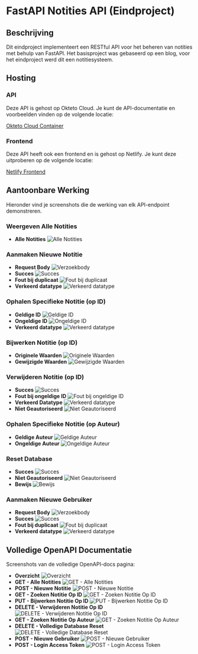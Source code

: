 # FastAPI Notities API (Eindproject)

## Beschrijving

Dit eindproject implementeert een RESTful API voor het beheren van notities met behulp van FastAPI. Het basisproject was gebaseerd op een blog, voor het eindproject werd dit een notitiesysteem.

## Hosting

### API

Deze API is gehost op Okteto Cloud. Je kunt de API-documentatie en voorbeelden vinden op de volgende locatie:

[Okteto Cloud Container](https://notes-api-renzodotexe.cloud.okteto.net/docs#/)

### Frontend

Deze API heeft ook een frontend en is gehost op Netlify. Je kunt deze uitproberen op de volgende locatie:

[Netlify Frontend](https://notes-api-renzodotexe.netlify.app)

## Aantoonbare Werking

Hieronder vind je screenshots die de werking van elk API-endpoint demonstreren.

### Weergeven Alle Notities

- **Alle Notities**
  ![Alle Notities](screenshots/get-all-notes-1.png)

### Aanmaken Nieuwe Notitie

- **Request Body**
  ![Verzoekbody](screenshots/create-note-1.png)
- **Succes**
  ![Succes](screenshots/create-note-2.png)
- **Fout bij duplicaat**
  ![Fout bij duplicaat](screenshots/create-note-3.png)
- **Verkeerd datatype**
  ![Verkeerd datatype](screenshots/create-note-4.png)

### Ophalen Specifieke Notitie (op ID)

- **Geldige ID**
  ![Geldige ID](screenshots/get-note-by-id-1.png)
- **Ongeldige ID**
  ![Ongeldige ID](screenshots/get-note-by-id-2.png)
- **Verkeerd datatype**
  ![Verkeerd datatype](screenshots/get-note-by-id-3.png)

### Bijwerken Notitie (op ID)

- **Originele Waarden**
  ![Originele Waarden](screenshots/update-note-by-id-1.png)
- **Gewijzigde Waarden**
  ![Gewijzigde Waarden](screenshots/update-note-by-id-2.png)

### Verwijderen Notitie (op ID)

- **Succes**
  ![Succes](screenshots/delete-note-1.png)
- **Fout bij ongeldige ID**
  ![Fout bij ongeldige ID](screenshots/delete-note-2.png)
- **Verkeerd Datatype**
  ![Verkeerd datatype](screenshots/delete-note-3.png)
- **Niet Geautoriseerd**
  ![Niet Geautoriseerd](screenshots/delete-note-4.png)

### Ophalen Specifieke Notitie (op Auteur)

- **Geldige Auteur**
  ![Geldige Auteur](screenshots/get-note-by-author-1.png)
- **Ongeldige Auteur**
  ![Ongeldige Auteur](screenshots/get-note-by-author-2.png)

### Reset Database

- **Succes**
  ![Succes](screenshots/reset-database-1.png)
- **Niet Geautoriseerd**
  ![Niet Geautoriseerd](screenshots/reset-database-2.png)
- **Bewijs**
  ![Bewijs](screenshots/reset-database-3.png)

### Aanmaken Nieuwe Gebruiker

- **Request Body**
  ![Verzoekbody](screenshots/create-user-1.png)
- **Succes**
  ![Succes](screenshots/create-user-2.png)
- **Fout bij duplicaat**
  ![Fout bij duplicaat](screenshots/create-user-3.png)
- **Verkeerd datatype**
  ![Verkeerd datatype](screenshots/create-user-4.png)

## Volledige OpenAPI Documentatie

Screenshots van de volledige OpenAPI-docs pagina:

- **Overzicht**
  ![Overzicht](screenshots/openapi-docs-1.png)
- **GET - Alle Notities**
  ![GET - Alle Notities](screenshots/openapi-docs-2.png)
- **POST - Nieuwe Notitie**
  ![POST - Nieuwe Notitie](screenshots/openapi-docs-3.png)
- **GET - Zoeken Notitie Op ID**
  ![GET - Zoeken Notitie Op ID](screenshots/openapi-docs-4.png)
- **PUT - Bijwerken Notitie Op ID**
  ![PUT - Bijwerken Notitie Op ID](screenshots/openapi-docs-5.png)
- **DELETE - Verwijderen Notitie Op ID**
  ![DELETE - Verwijderen Notitie Op ID](screenshots/openapi-docs-6.png)
- **GET - Zoeken Notitie Op Auteur**
  ![GET - Zoeken Notitie Op Auteur](screenshots/openapi-docs-7.png)
- **DELETE - Volledige Database Reset**
  ![DELETE - Volledige Database Reset](screenshots/openapi-docs-8.png)
- **POST - Nieuwe Gebruiker**
  ![POST - Nieuwe Gebruiker](screenshots/openapi-docs-9.png)
- **POST - Login Access Token**
  ![POST - Login Access Token](screenshots/openapi-docs-10.png)